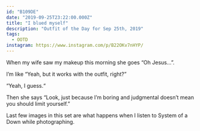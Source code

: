```yaml
---
id: "B109DE"
date: "2019-09-25T23:22:00.000Z"
title: "I blued myself"
description: "Outfit of the Day for Sep 25th, 2019"
tags:
  - OOTD
instagram: https://www.instagram.com/p/B22OKv7nHYP/
---
```


When my wife saw my makeup this morning she goes “Oh Jesus...”.

I’m like “Yeah, but it works with the outfit, right?”

“Yeah, I guess.“

Then she says “Look, just because I’m boring and judgmental doesn’t mean you should limit yourself.”

Last few images in this set are what happens when I listen to System of a Down while photographing.
